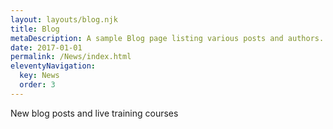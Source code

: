 ```yaml
---
layout: layouts/blog.njk
title: Blog
metaDescription: A sample Blog page listing various posts and authors.
date: 2017-01-01
permalink: /News/index.html
eleventyNavigation:
  key: News
  order: 3
---
```

N﻿ew blog posts and live training courses